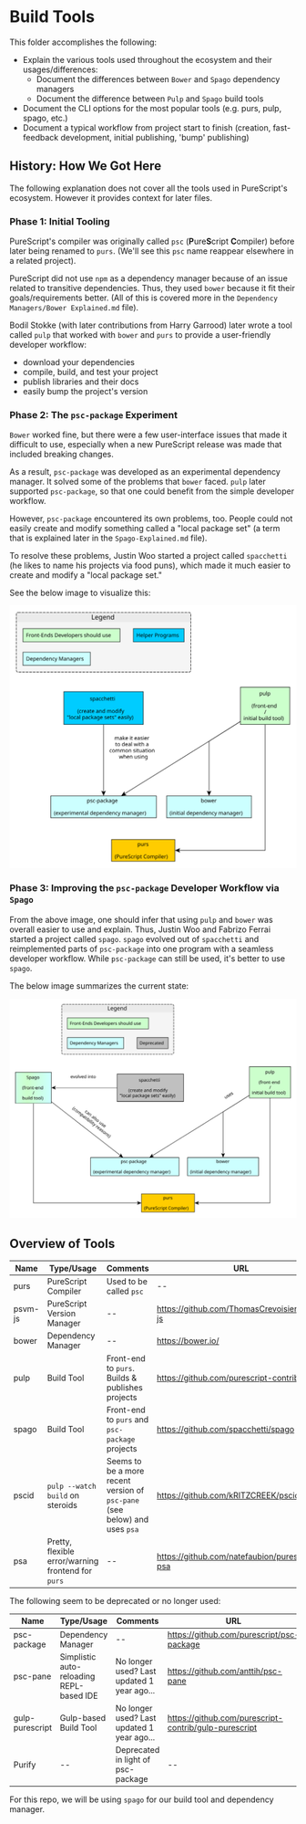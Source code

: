 # Build Tools

This folder accomplishes the following:

- Explain the various tools used throughout the ecosystem and their usages/differences:
    - Document the differences between `Bower` and `Spago` dependency managers
    - Document the difference between `Pulp` and `Spago` build tools
- Document the CLI options for the most popular tools (e.g. purs, pulp, spago, etc.)
- Document a typical workflow from project start to finish (creation, fast-feedback development, initial publishing, 'bump' publishing)

## History: How We Got Here

The following explanation does not cover all the tools used in PureScript's ecosystem. However it provides context for later files.

### Phase 1: Initial Tooling

PureScript's compiler was originally called `psc` (<strong>P</strong>ure<strong>S</strong>cript <strong>C</strong>ompiler) before later being renamed to `purs`. (We'll see this `psc` name reappear elsewhere in a related project).

PureScript did not use `npm` as a dependency manager because of an issue related to transitive dependencies. Thus, they used `bower` because it fit their goals/requirements better. (All of this is covered more in the `Dependency Managers/Bower Explained.md` file).

Bodil Stokke (with later contributions from Harry Garrood) later wrote a tool called `pulp` that worked with `bower` and `purs` to provide a user-friendly developer workflow:
- download your dependencies
- compile, build, and test your project
- publish libraries and their docs
- easily bump the project's version

### Phase 2: The `psc-package` Experiment

`Bower` worked fine, but there were a few user-interface issues that made it difficult to use, especially when a new PureScript release was made that included breaking changes.

As a result, `psc-package` was developed as an experimental dependency manager. It solved some of the problems that `bower` faced. `pulp` later supported `psc-package`, so that one could benefit from the simple developer workflow.

However, `psc-package` encountered its own problems, too. People could not easily create and modify something called a "local package set" (a term that is explained later in the `Spago-Explained.md` file).

To resolve these problems, Justin Woo started a project called `spacchetti` (he likes to name his projects via food puns), which made it much easier to create and modify a "local package set."

See the below image to visualize this:

![Build Tool Relationships - No Spago "Build Tool Relationships"](./assets/Build-Tool-Relationships--no-Spago.svg)

### Phase 3: Improving the `psc-package` Developer Workflow via `Spago`

From the above image, one should infer that using `pulp` and `bower` was overall easier to use and explain. Thus, Justin Woo and Fabrizo Ferrai started a project called `spago`. `spago` evolved out of `spacchetti` and reimplemented parts of `psc-package` into one program with a seamless developer workflow. While `psc-package` can still be used, it's better to use `spago`.

The below image summarizes the current state:

![Build Tool Relationships "Build Tool Relationships"](./assets/Build-Tool-Relationships--With-Spago.svg)

## Overview of Tools

| Name | Type/Usage | Comments | URL |
| - | - | - | - |
| purs | PureScript Compiler | Used to be called `psc` | -- |
| psvm-js | PureScript Version Manager | -- | https://github.com/ThomasCrevoisier/psvm-js
| bower | Dependency Manager | -- | https://bower.io/ |
| pulp | Build Tool | Front-end to `purs`. Builds & publishes projects | https://github.com/purescript-contrib/pulp |
| spago | Build Tool | Front-end to `purs` and `psc-package` projects | https://github.com/spacchetti/spago
| pscid | `pulp --watch build` on steroids | Seems to be a more recent version of `psc-pane` (see below) and uses `psa` | https://github.com/kRITZCREEK/pscid
| psa | Pretty, flexible error/warning frontend for `purs` | -- | https://github.com/natefaubion/purescript-psa

The following seem to be deprecated or no longer used:

| Name | Type/Usage | Comments | URL |
| - | - | - | - |
| psc-package | Dependency Manager | -- | https://github.com/purescript/psc-package |
| psc-pane | Simplistic auto-reloading REPL-based IDE | No longer used? Last updated 1 year ago... | https://github.com/anttih/psc-pane
| gulp-purescript | Gulp-based Build Tool | No longer used? Last updated 1 year ago... | https://github.com/purescript-contrib/gulp-purescript |
| Purify | -- | Deprecated in light of psc-package | -- |

For this repo, we will be using `spago` for our build tool and dependency manager.
